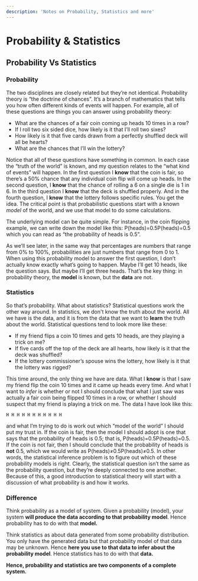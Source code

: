 ```yaml
---
description: 'Notes on Probability, Statistics and more'
---
```


# Probability & Statistics

## Probability Vs Statistics

### Probability

The two disciplines are closely related but they’re not identical. Probability theory is “the doctrine of chances”. It’s a branch of mathematics that tells you how often different kinds of events will happen. For example, all of these questions are things you can answer using probability theory:

* What are the chances of a fair coin coming up heads 10 times in a row?
* If I roll two six sided dice, how likely is it that I’ll roll two sixes?
* How likely is it that five cards drawn from a perfectly shuffled deck will all be hearts?
* What are the chances that I’ll win the lottery?

Notice that all of these questions have something in common. In each case the “truth of the world” is known, and my question relates to the “what kind of events” will happen. In the first question I **know** that the coin is fair, so there’s a 50% chance that any individual coin flip will come up heads. In the second question, I **know** that the chance of rolling a 6 on a single die is 1 in 6. In the third question I **know** that the deck is shuffled properly. And in the fourth question, I **know** that the lottery follows specific rules. You get the idea. The critical point is that probabilistic questions start with a known _model_ of the world, and we use that model to do some calculations.

The underlying model can be quite simple. For instance, in the coin flipping example, we can write down the model like this: P\(heads\)=0.5P\(heads\)=0.5 which you can read as “the probability of heads is 0.5”.

As we’ll see later, in the same way that percentages are numbers that range from 0% to 100%, probabilities are just numbers that range from 0 to 1. When using this probability model to answer the first question, I don’t actually know exactly what’s going to happen. Maybe I’ll get 10 heads, like the question says. But maybe I’ll get three heads. That’s the key thing: in probability theory, the **model** is known, but the **data** are not.

### Statistics

So that’s probability. What about statistics? Statistical questions work the other way around. In statistics, we don't know the truth about the world. All we have is the data, and it is from the data that we want to **learn** the truth about the world. Statistical questions tend to look more like these:

* If my friend flips a coin 10 times and gets 10 heads, are they playing a trick on me?
* If five cards off the top of the deck are all hearts, how likely is it that the deck was shuffled?
* If the lottery commissioner’s spouse wins the lottery, how likely is it that the lottery was rigged?

This time around, the only thing we have are data. What I **know** is that I saw my friend flip the coin 10 times and it came up heads every time. And what I want to _infer_ is whether or not I should conclude that what I just saw was actually a fair coin being flipped 10 times in a row, or whether I should suspect that my friend is playing a trick on me. The data I have look like this:

```text
H H H H H H H H H H H
```

and what I’m trying to do is work out which “model of the world” I should put my trust in. If the coin is fair, then the model I should adopt is one that says that the probability of heads is 0.5; that is, P\(heads\)=0.5P\(heads\)=0.5. If the coin is not fair, then I should conclude that the probability of heads is **not** 0.5, which we would write as P\(heads\)≠0.5P\(heads\)≠0.5. In other words, the statistical inference problem is to figure out which of these probability models is right. Clearly, the statistical question isn’t the same as the probability question, but they’re deeply connected to one another. Because of this, a good introduction to statistical theory will start with a discussion of what probability is and how it works.

### Difference

Think probability as a model of system. Given a probability \(model\), your system **will produce the data according to that probability model**. Hence probability has to do with that **model.**

Think statistics as about data generated from some probability distribution. You only have the generated data but that probability model of that data may be unknown. Hence **here you use to that data to infer about the probability model**. Hence statistics has to do with that **data.**

**Hence, probability and statistics are two components of a complete system.** 


